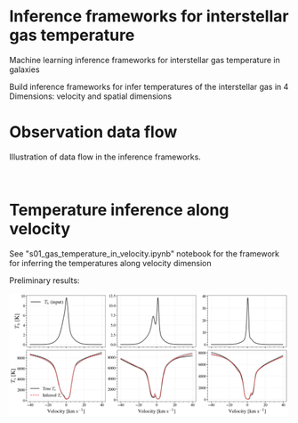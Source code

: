 # Inference frameworks for interstellar gas temperature
Machine learning inference frameworks for interstellar gas temperature in galaxies

Build inference frameworks for infer temperatures of the interstellar gas in 4 Dimensions: velocity and spatial dimensions


# Observation data flow
Illustration of data flow in the inference frameworks.

<img width="501" alt="" src="https://github.com/nv-hiep/sbi/blob/main/inference_flow.png">


# Temperature inference along velocity

See "s01_gas_temperature_in_velocity.ipynb" notebook for the framework for inferring the temperatures along velocity dimension

Preliminary results:

<img width="501" alt="" src="https://github.com/nv-hiep/sbi/blob/main/ts_vs_vel.png">
